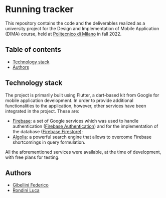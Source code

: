 # Running tracker

This repository contains the code and the deliverables realized as a university project for the Design and Implementation of Mobile Application (DIMA) course, held at [Politecnico di Milano](https://polimi.it) in fall 2022.

## Table of contents
- [Technology stack](#technology-stack)
- [Authors](#authors)

## Technology stack

The project is primarily built using Flutter, a dart-based kit from Google for mobile application development. In order to provide additional functionalities to the application, however, other services have been integrated in the project. These are:
- [Firebase](https://firebase.google.com): a set of Google services which was used to handle authentication ([Firebase Authentication](https://firebase.google.com/docs/auth)) and for the implementation of the database ([Firebase Firestore](https://firebase.google.com/docs/firestore));
- [Algolia](https://www.algolia.com): a powerful search engine that allows to overcome Firebase shortcomings in query formulation.

All the aforementioned services were available, at the time of development, with free plans for testing.

## Authors
- [Gibellini Federico](https://github.com/gblfrc)
- [Rondini Luca](https://github.com/LucaRondini)
